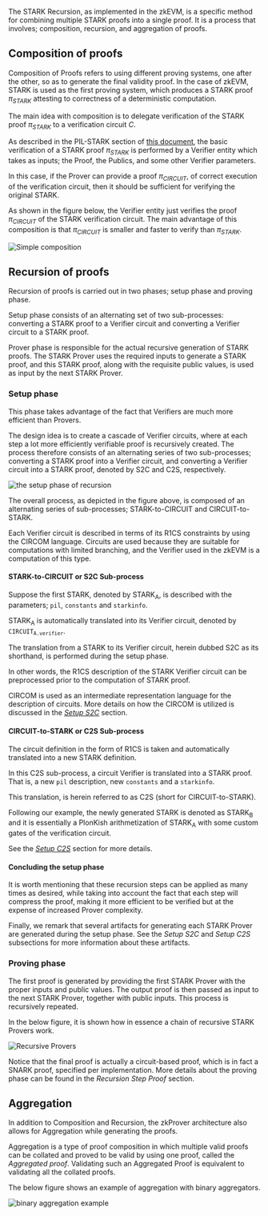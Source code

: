 The STARK Recursion, as implemented in the zkEVM, is a specific method for combining multiple STARK proofs into a single proof. It is a process that involves; composition, recursion, and aggregation of proofs.

## Composition of proofs

Composition of Proofs refers to using different proving systems, one after the other, so as to generate the final validity proof. In the case of zkEVM, STARK is used as the first proving system, which produces a STARK proof $\pi_{STARK}$ attesting to correctness of a deterministic computation.

The main idea with composition is to delegate verification of the STARK proof $\pi_{STARK}$ to a verification circuit $C$.

As described in the PIL-STARK section of [this document](proving-tools.md), the basic verification of a STARK proof $\pi_{STARK}$ is performed by a Verifier entity which takes as inputs; the Proof, the Publics, and some other Verifier parameters.

In this case, if the Prover can provide a proof $\pi_{CIRCUIT}$, of correct execution of the verification circuit, then it should be sufficient for verifying the original STARK.

As shown in the figure below, the Verifier entity just verifies the proof $\pi_{CIRCUIT}$ of the STARK verification circuit. The main advantage of this composition is that $\pi_{CIRCUIT}$ is smaller and faster to verify than $\pi_{STARK}$.

![Simple composition](../../../../img/zkEVM/02prf-rec-simple-composition.png)

## Recursion of proofs

Recursion of proofs is carried out in two phases; setup phase and proving phase.

Setup phase consists of an alternating set of two sub-processes: converting a STARK proof to a Verifier circuit and converting a Verifier circuit to a STARK proof.

Prover phase is responsible for the actual recursive generation of STARK proofs. The STARK Prover uses the required inputs to generate a STARK proof, and this STARK proof, along with the requisite public values, is used as input by the next STARK Prover.

### Setup phase

This phase takes advantage of the fact that Verifiers are much more efficient than Provers.

The design idea is to create a cascade of Verifier circuits, where at each step a lot more efficiently verifiable proof is recursively created. The process therefore consists of an alternating series of two sub-processes; converting a STARK proof into a Verifier circuit, and converting a Verifier circuit into a STARK proof, denoted by S2C and C2S, respectively.

![the setup phase of recursion](../../../../img/zkEVM/03prf-rec-setup-phase-rec.png)

The overall process, as depicted in the figure above, is composed of an alternating series of sub-processes; STARK-to-CIRCUIT and CIRCUIT-to-STARK.

Each Verifier circuit is described in terms of its R1CS constraints by using the CIRCOM language. Circuits are used because they are suitable for computations with limited branching, and the Verifier used in the zkEVM is a computation of this type.

#### STARK-to-CIRCUIT or S2C Sub-process

Suppose the first STARK, denoted by $\text{STARK}_{\text{A}}$, is described with the parameters; `pil`, `constants` and `starkinfo`.

$\text{STARK}_{\text{A}}$ is automatically translated into its Verifier circuit, denoted by $\texttt{CIRCUIT}_{\texttt{A.verifier}}$.

The translation from a STARK to its Verifier circuit, herein dubbed S2C as its shorthand, is performed during the setup phase.

In other words, the R1CS description of the STARK Verifier circuit can be preprocessed prior to the computation of STARK proof.

CIRCOM is used as an intermediate representation language for the description of circuits. More details on how the CIRCOM is utilized is discussed in the [_Setup S2C_](recursion-sub-process.md) section.

#### CIRCUIT-to-STARK or C2S Sub-process

The circuit definition in the form of R1CS is taken and automatically translated into a new STARK definition.

In this C2S sub-process, a circuit Verifier is translated into a STARK proof. That is, a new `pil` description, new `constants` and a `starkinfo`.

This translation, is herein referred to as C2S (short for CIRCUIT-to-STARK).

Following our example, the newly generated STARK is denoted as $\text{STARK}_{\text{B}}$ and it is essentially a PlonKish arithmetization of $\text{STARK}_{\text{A}}$ with some custom gates of the verification circuit.

See the [_Setup C2S_](recursion-sub-process.md) section for more details.

#### Concluding the setup phase

It is worth mentioning that these recursion steps can be applied as many times as desired, while taking into account the fact that each step will compress the proof, making it more efficient to be verified but at the expense of increased Prover complexity.

Finally, we remark that several artifacts for generating each STARK Prover are generated during the setup phase. See the _Setup S2C_ and _Setup C2S_ subsections for more information about these artifacts.

### Proving phase

The first proof is generated by providing the first STARK Prover with the proper inputs and public values. The output proof is then passed as input to the next STARK Prover, together with public inputs. This process is recursively repeated.

In the below figure, it is shown how in essence a chain of recursive STARK Provers work.

![Recursive Provers](../../../../img/zkEVM/04prf-rec-proving-phase-rec.png)

Notice that the final proof is actually a circuit-based proof, which is in fact a SNARK proof, specified per implementation. More details about the proving phase can be found in the _Recursion Step Proof_ section.

## Aggregation

In addition to Composition and Recursion, the zkProver architecture also allows for Aggregation while generating the proofs.

Aggregation is a type of proof composition in which multiple valid proofs can be collated and proved to be valid by using one proof, called the _Aggregated proof_. Validating such an Aggregated Proof is equivalent to validating all the collated proofs.

The below figure shows an example of aggregation with binary aggregators.

![binary aggregation example](../../../../img/zkEVM/05prf-rec-binary-aggreg-eg.png)
